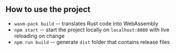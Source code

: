 ## How to use the project

- `wasm-pack build` -- translates Rust code into WebAssembly
- `npm start` -- start the project locally on `localhost:8080` with live reloading on change
- `npm run build` -- generate `dist` folder that contains release files
